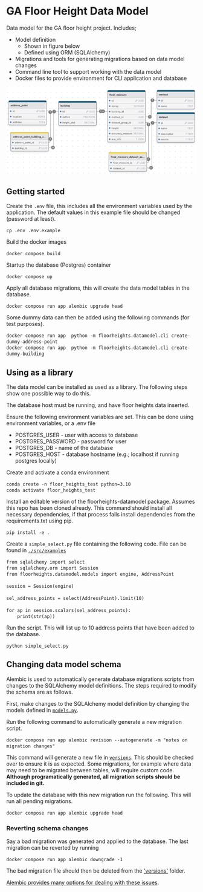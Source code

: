# GA Floor Height Data Model
Data model for the GA floor height project. Includes;
- Model definition
    - Shown in figure below
    - Defined using ORM (SQLAlchemy)
- Migrations and tools for generating migrations based on data model changes
- Command line tool to support working with the data model
- Docker files to provide environment for CLI application and database

![Floor Heights dataa model schema diagram](./docs/floorheights_schema.png)


## Getting started
Create the `.env` file, this includes all the environment variables used by the application. The default values in this example file should be changed (password at least).

    cp .env .env.example

Build the docker images

    docker compose build

Startup the database (Postgres) container

    docker compose up

Apply all database migrations, this will create the data model tables in the database.

    docker compose run app alembic upgrade head

Some dummy data can then be added using the following commands (for test purposes).

    docker compose run app  python -m floorheights.datamodel.cli create-dummy-address-point
    docker compose run app  python -m floorheights.datamodel.cli create-dummy-building


## Using as a library
The data model can be installed as used as a library. The following steps show one possible way to do this.

The database host must be running, and have floor heights data inserted.

Ensure the following environment variables are set. This can be done using environment variables, or a .env file
- POSTGRES_USER - user with access to database
- POSTGRES_PASSWORD - password for user
- POSTGRES_DB - name of the database
- POSTGRES_HOST - database hostname (e.g.; localhost if running postgres locally)

Create and activate a conda environment

    conda create -n floor_heights_test python=3.10
    conda activate floor_heights_test

Install an editable version of the floorheights-datamodel package. Assumes this repo has been cloned already. This command should install all necessary dependencies, if that process fails install dependencies from the requirements.txt using pip.

    pip install -e .

Create a `simple_select.py` file containing the following code. File can be found in [`./src/examples`](./src/examples/)

    from sqlalchemy import select
    from sqlalchemy.orm import Session
    from floorheights.datamodel.models import engine, AddressPoint

    session = Session(engine)

    sel_address_points = select(AddressPoint).limit(10)

    for ap in session.scalars(sel_address_points):
        print(str(ap))

Run the script. This will list up to 10 address points that have been added to the database.

    python simple_select.py


## Changing data model schema
Alembic is used to automatically generate database migrations scripts from changes
to the SQLAlchemy model definitions. The steps required to modify the schema are as
follows.

First, make changes to the SQLAlchemy model definition by changing the models defined
in [`models.py`](./src/floorheights/datamodel/models.py).

Run the following command to automatically generate a new migration script.

    docker compose run app alembic revision --autogenerate -m "notes on migration changes"

This command will generate a new file in [`versions`](./src/alembic/versions/). This should be
checked over to ensure it is as expected. Some migrations, for example where data may need
to be migrated between tables, will require custom code. **Although
programatically generated, all migration scripts should be included in git.**

To update the database with this new migration run the following. This will run all pending
migrations.

    docker compose run app alembic upgrade head


### Reverting schema changes
Say a bad migration was generated and applied to the database. The last migration can be
reverted by running

    docker compose run app alembic downgrade -1

The bad migration file should then be deleted from the ['versions'](./src/alembic/versions/)
folder.

[Alembic provides many options for dealing with these issues](https://alembic.sqlalchemy.org/). 


